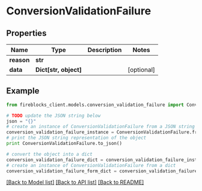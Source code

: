 # ConversionValidationFailure


## Properties

Name | Type | Description | Notes
------------ | ------------- | ------------- | -------------
**reason** | **str** |  | 
**data** | **Dict[str, object]** |  | [optional] 

## Example

```python
from fireblocks_client.models.conversion_validation_failure import ConversionValidationFailure

# TODO update the JSON string below
json = "{}"
# create an instance of ConversionValidationFailure from a JSON string
conversion_validation_failure_instance = ConversionValidationFailure.from_json(json)
# print the JSON string representation of the object
print ConversionValidationFailure.to_json()

# convert the object into a dict
conversion_validation_failure_dict = conversion_validation_failure_instance.to_dict()
# create an instance of ConversionValidationFailure from a dict
conversion_validation_failure_form_dict = conversion_validation_failure.from_dict(conversion_validation_failure_dict)
```
[[Back to Model list]](../README.md#documentation-for-models) [[Back to API list]](../README.md#documentation-for-api-endpoints) [[Back to README]](../README.md)


